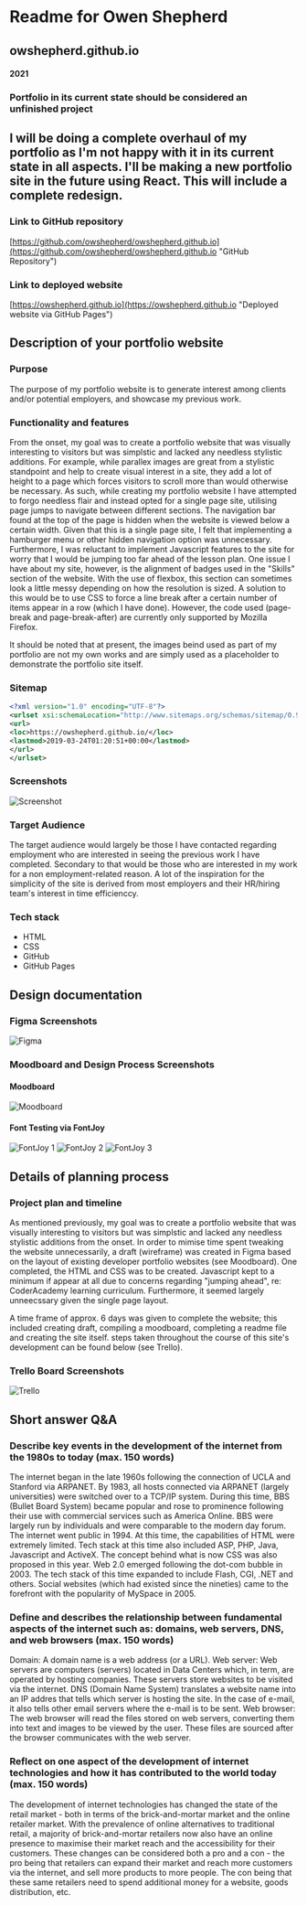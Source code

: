 # Readme for Owen Shepherd #
## owshepherd.github.io ##

#### 2021 ####
### Portfolio in its current state should be considered an unfinished project ###
## I will be doing a complete overhaul of my portfolio as I'm not happy with it in its current state in all aspects. I'll be making a new portfolio site in the future using React. This will include a complete redesign. ##

### Link to GitHub repository ###
[https://github.com/owshepherd/owshepherd.github.io](https://github.com/owshepherd/owshepherd.github.io "GitHub Repository")

### Link to deployed website ###
[https://owshepherd.github.io](https://owshepherd.github.io "Deployed website via GitHub Pages")

## Description of your portfolio website ##
### Purpose ###
The purpose of my portfolio website is to generate interest among clients and/or potential employers, and showcase my previous work.

### Functionality and features ###
From the onset, my goal was to create a portfolio website that was visually interesting to visitors but was simplstic and lacked any needless stylistic additions. For example, while parallex images are great from a stylistic standpoint and help to create visual interest in a site, they add a lot of height to a page which forces visitors to scroll more than would otherwise be necessary. As such, while creating my portfolio website I have attempted to forgo needless flair and instead opted for a single page site, utilising page jumps to navigate between different sections.
The navigation bar found at the top of the page is hidden when the website is viewed below a certain width. Given that this is a single page site, I felt that implementing a hamburger menu or other hidden navigation option was unnecessary. Furthermore, I was reluctant to implement Javascript features to the site for worry that I would be jumping too far ahead of the lesson plan.
One issue I have about my site, however, is the alignment of badges used in the "Skills" section of the website. With the use of flexbox, this section can sometimes look a little messy depending on how the resolution is sized. A solution to this would be to use CSS to force a line break after a certain number of items appear in a row (which I have done). However, the code used (page-break and page-break-after) are currently only supported by Mozilla Firefox.

It should be noted that at present, the images beind used as part of my portfolio are not my own works and are simply used as a placeholder to demonstrate the portfolio site itself.

### Sitemap ###
```xml
<?xml version="1.0" encoding="UTF-8"?>
<urlset xsi:schemaLocation="http://www.sitemaps.org/schemas/sitemap/0.9 http://www.sitemaps.org/schemas/sitemap/0.9/sitemap.xsd" xmlns:xsi="http://www.w3.org/2001/XMLSchema-instance" xmlns="http://www.sitemaps.org/schemas/sitemap/0.9">
<url>
<loc>https://owshepherd.github.io/</loc>
<lastmod>2019-03-24T01:20:51+00:00</lastmod>
</url>
</urlset>
```

### Screenshots ###
![Screenshot](readme/website.png)

### Target Audience ###
The target audience would largely be those I have contacted regarding employment who are interested in seeing the previous work I have completed. Secondary to that would be those who are interested in my work for a non employment-related reason. A lot of the inspiration for the simplicity of the site is derived from most employers and their HR/hiring team's interest in time efficienccy.

### Tech stack ###
* HTML
* CSS
* GitHub
* GitHub Pages

## Design documentation ##
### Figma Screenshots ###
![Figma](readme/figma.png)

### Moodboard and Design Process Screenshots ###
#### Moodboard ####
![Moodboard](readme/moodboard.png)

#### Font Testing via FontJoy ####
![FontJoy 1](readme/fontjoy0.png)
![FontJoy 2](readme/fontjoy1.png)
![FontJoy 3](readme/fontjoy2.png)

## Details of planning process ##
### Project plan and timeline ###
As mentioned previously, my goal was to create a portfolio website that was visually interesting to visitors but was simplstic and lacked any needless stylistic additions from the onset. In order to mimise time spent tweaking the website unnecessarily, a draft (wireframe) was created in Figma based on the layout of existing developer portfolio websites (see Moodboard). One completed, the HTML and CSS was to be created. Javascript kept to a minimum if appear at all due to concerns regarding "jumping ahead", re: CoderAcademy learning curriculum. Furthermore, it seemed largely unneecssary given the single page layout.

A time frame of approx. 6 days was given to complete the website; this included creating draft, compiling a moodboard, completing a readme file and creating the site itself. steps taken throughout the course of this site's development can be found below (see Trello).

### Trello Board Screenshots ###
![Trello](readme/trello.png)

## Short answer Q&A ##
### Describe key events in the development of the internet from the 1980s to today (max. 150 words) ###
The internet began in the late 1960s following the connection of UCLA and Stanford via ARPANET. By 1983, all hosts connected via ARPANET (largely universities) were switched over to a TCP/IP system. 
During this time, BBS (Bullet Board System) became popular and rose to prominence following their use with commercial services such as America Online. BBS were largely run by individuals and were comparable to the modern day forum.
The internet went public in 1994. At this time, the capabilities of HTML were extremely limited. Tech stack at this time also included ASP, PHP, Java, Javascript and ActiveX. The concept behind what is now CSS was also proposed in this year.
Web 2.0 emerged following the dot-com bubble in 2003. The tech stack of this time expanded to include Flash, CGI, .NET and others. Social websites (which had existed since the nineties) came to the forefront with the popularity of MySpace in 2005.

### Define and describes the relationship between fundamental aspects of the internet such as: domains, web servers, DNS, and web browsers (max. 150 words) ###
Domain: A domain name is a web address (or a URL).
Web server: Web servers are computers (servers) located in Data Centers which, in term, are operated by hosting companies. These servers store websites to be visited via the internet.
DNS (Domain Name System) translates a website name into an IP addres that tells which server is hosting the site. In the case of e-mail, it also tells other email servers where the e-mail is to be sent.
Web browser: The web browser will read the files stored on web servers, converting them into text and images to be viewed by the user. These files are sourced after the browser communicates with the web server.

### Reflect on one aspect of the development of internet technologies and how it has contributed to the world today (max. 150 words) ###
The development of internet technologies has changed the state of the retail market - both in terms of the brick-and-mortar market and the online retailer market. With the prevalence of online alternatives to traditional retail, a majority of brick-and-mortar retailers now also have an online presence to maximise their market reach and the accessibility for their customers. These changes can be considered both a pro and a con - the pro being that retailers can expand their market and reach more customers via the internet, and sell more products to more people. The con being that these same retailers need to spend additional money for a website, goods distribution, etc.
